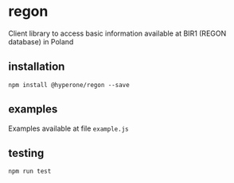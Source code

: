 # regon

Client library to access basic information available at BIR1 (REGON database) in Poland

## installation

```
npm install @hyperone/regon --save
```

## examples

Examples available at file ```example.js```

## testing

```
npm run test
```
